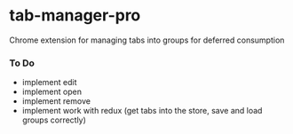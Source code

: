 # tab-manager-pro
Chrome extension for managing tabs into groups for deferred consumption

### To Do ###
- implement edit
- implement open
- implement remove
- implement work with redux (get tabs into the store, save and load groups correctly)